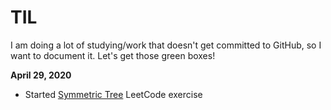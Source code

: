 # TIL
I am doing a lot of studying/work that doesn't get committed to GitHub, so I want to document it. Let's get those green boxes!

**April 29, 2020**
- Started [Symmetric Tree](https://leetcode.com/explore/learn/card/data-structure-tree/17/solve-problems-recursively/536/) LeetCode exercise

